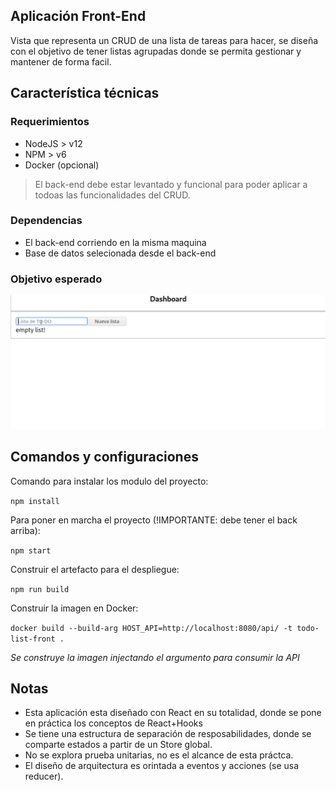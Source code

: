 ## Aplicación Front-End

Vista que representa un CRUD de una lista de tareas para hacer, se diseña con el objetivo de tener listas agrupadas donde se permita gestionar y mantener de forma facil. 

## Característica técnicas

### Requerimientos 

- NodeJS > v12
- NPM > v6
- Docker (opcional)

> El back-end debe estar levantado y funcional para poder aplicar a todoas las funcionalidades del CRUD.

### Dependencias

- El back-end corriendo en la misma maquina
- Base de datos selecionada desde el back-end

### Objetivo esperado

![alt text]( ./todo-list-kata.gif "Demo funcional del ToDo List")

## Comandos y configuraciones

Comando para instalar los modulo del proyecto:

```npm install```

Para poner en marcha el proyecto (!IMPORTANTE: debe tener el back arriba):

```npm start```

Construir el artefacto para el despliegue:

```npm run build```

Construir la imagen en Docker:

```docker build --build-arg HOST_API=http://localhost:8080/api/ -t todo-list-front .```

*Se construye la imagen injectando el argumento para consumir la API*

## Notas

- Esta aplicación esta diseñado con React en su totalidad, donde se pone en práctica los conceptos de React+Hooks
- Se tiene una estructura de separación de resposabilidades, donde se comparte estados a partir de un Store global.
- No se explora prueba unitarias, no es el alcance de esta práctca.
- El diseño de arquitectura es orintada a eventos y acciones (se usa reducer).